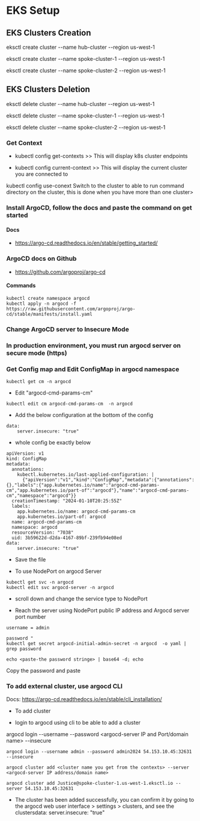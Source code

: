 # EKS Setup

## EKS Clusters Creation

eksctl create cluster --name hub-cluster --region us-west-1

eksctl create cluster --name spoke-cluster-1 --region us-west-1

eksctl create cluster --name spoke-cluster-2 --region us-west-1

## EKS Clusters Deletion

eksctl delete cluster --name hub-cluster --region us-west-1

eksctl delete cluster --name spoke-cluster-1 --region us-west-1

eksctl delete cluster --name spoke-cluster-2 --region us-west-1

### Get Context

- kubectl config get-contexts >> This will display k8s cluster endpoints

- kubectl config current-context >> This will display the current cluster you are connected to

kubectl config use-conext <cluster-name>  Switch to the cluster to able to run command directory on the cluster, this is done when you have more than one cluster>

### Install ArgoCD, follow the docs and paste the command on get started

#### Docs

- https://argo-cd.readthedocs.io/en/stable/getting_started/


### ArgoCD docs on Github

- https://github.com/argoproj/argo-cd

#### Commands
```
kubectl create namespace argocd
kubectl apply -n argocd -f https://raw.githubusercontent.com/argoproj/argo-cd/stable/manifests/install.yaml
```

### Change ArgoCD server to Insecure Mode

### In production environment, you must run argocd server on secure mode (https)

### Get Config map and Edit ConfigMap in argocd namespace

```
kubectl get cm -n argocd
```

- Edit "argocd-cmd-params-cm" 

```
kubectl edit cm argocd-cmd-params-cm  -n argocd
```
- Add the below configuration at the bottom of the config

```
data:
    server.insecure: "true"
```
- whole config be exactly below

```
apiVersion: v1
kind: ConfigMap
metadata:
  annotations:
    kubectl.kubernetes.io/last-applied-configuration: |
      {"apiVersion":"v1","kind":"ConfigMap","metadata":{"annotations":{},"labels":{"app.kubernetes.io/name":"argocd-cmd-params-cm","app.kubernetes.io/part-of":"argocd"},"name":"argocd-cmd-params-cm","namespace":"argocd"}}
  creationTimestamp: "2024-01-10T20:25:55Z"
  labels:
    app.kubernetes.io/name: argocd-cmd-params-cm
    app.kubernetes.io/part-of: argocd
  name: argocd-cmd-params-cm
  namespace: argocd
  resourceVersion: "7038"
  uid: 3b59622d-d2da-4167-89bf-239fb94e08ed
data:
    server.insecure: "true"
```

- Save the file

- To use NodePort on argocd Server

```
kubectl get svc -n argocd
kubectl edit svc argocd-server -n argocd
```

- scroll down and change the service type to NodePort

- Reach the server using NodePort public IP address and Argocd server port number

```
username = admin

password "
kubectl get secret argocd-initial-admin-secret -n argocd  -o yaml | grep password

echo <paste-the password stringe> | base64 -d; echo

```
Copy the password and paste

### To add external cluster, use argocd CLI

Docs: https://argo-cd.readthedocs.io/en/stable/cli_installation/

- To add cluster 

- login to argocd using cli to be able to add a cluster

argocd login --username <username> --password <password> <argocd-server IP and Port/domain name> --insecure
```
argocd login --username admin --password admin2024 54.153.10.45:32631 --insecure

argocd cluster add <cluster name you get from the contexts> --server <argocd-server IP address/domain name>

argocd cluster add Justice@spoke-cluster-1.us-west-1.eksctl.io --server 54.153.10.45:32631
```

- The cluster has been added successfully, you can confirm it by going to the  argocd web user interface > settings > clusters, and see the clustersdata:
    server.insecure: "true"
